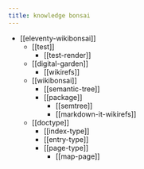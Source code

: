 ```yaml
---
title: knowledge bonsai
---
```


- [[eleventy-wikibonsai]]
  - [[test]]
    - [[test-render]]
  - [[digital-garden]]
    - [[wikirefs]]
  - [[wikibonsai]]
    - [[semantic-tree]]
    - [[package]]
      - [[semtree]]
      - [[markdown-it-wikirefs]]
  - [[doctype]]
    - [[index-type]]
    - [[entry-type]]
    - [[page-type]]
      - [[map-page]]
